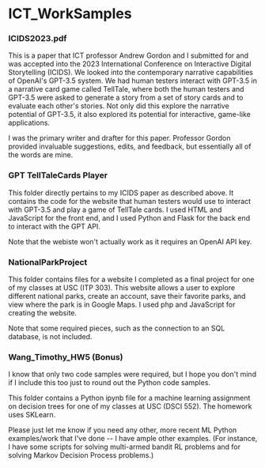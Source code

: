 # ICT_WorkSamples

### ICIDS2023.pdf

This is a paper that ICT professor Andrew Gordon and I submitted for and was accepted into the 2023 International Conference on Interactive Digital Storytelling (ICIDS). We looked into the contemporary narrative capabilities of OpenAI's GPT-3.5 system. We had human testers interact with GPT-3.5 in a narrative card game called TellTale, where both the human testers and GPT-3.5 were asked to generate a story from a set of story cards and to evaluate each other's stories. Not only did this explore the narrative potential of GPT-3.5, it also explored its potential for interactive, game-like applications.

I was the primary writer and drafter for this paper. Professor Gordon provided invaluable suggestions, edits, and feedback, but essentially all of the words are mine.

### GPT TellTaleCards Player

This folder directly pertains to my ICIDS paper as described above. It contains the code for the website that human testers would use to interact with GPT-3.5 and play a game of TellTale cards. I used HTML and JavaScript for the front end, and I used Python and Flask for the back end to interact with the GPT API.

Note that the webiste won't actually work as it requires an OpenAI API key.

### NationalParkProject

This folder contains files for a website I completed as a final project for one of my classes at USC (ITP 303). This website allows a user to explore different national parks, create an account, save their favorite parks, and view where the park is in Google Maps. I used php and JavaScript for creating the website.

Note that some required pieces, such as the connection to an SQL database, is not included.

### Wang_Timothy_HW5 (Bonus)

I know that only two code samples were required, but I hope you don't mind if I include this too just to round out the Python code samples.

This folder contains a Python ipynb file for a machine learning assignment on decision trees for one of my classes at USC (DSCI 552). The homework uses SKLearn.

Please just let me know if you need any other, more recent ML Python examples/work that I've done -- I have ample other examples. (For instance, I have some scripts for solving multi-armed bandit RL problems and for solving Markov Decision Process problems.)
